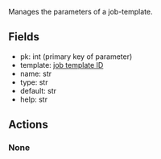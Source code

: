 Manages the parameters of a job-template.

## Fields

  * pk: int (primary key of parameter)
  * template: [job template ID](job_templates.md)
  * name: str
  * type: str
  * default: str
  * help: str 

## Actions

### None
